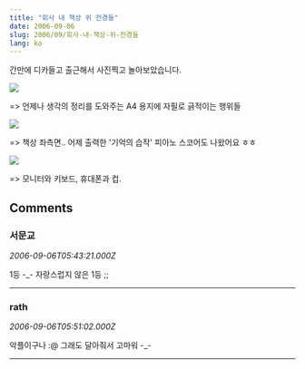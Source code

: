 ```yaml
---
title: "회사 내 책상 위 전경들"
date: 2006-09-06
slug: 2006/09/회사-내-책상-위-전경들
lang: ko
---
```


간만에 디카들고 출근해서 사진찍고 놀아보았습니다.

![](/img/0906_office01.jpg)

=> 언제나 생각의 정리를 도와주는 A4 용지에 자필로 긁적이는 행위들

![](/img/0906_office02.jpg)

=> 책상 좌측면.. 어제 출력한 '기억의 습작' 피아노 스코어도 나왔어요 ㅎㅎ

![](/img/0906_office03.jpg)

=> 모니터와 키보드, 휴대폰과 컵.

## Comments

### 서문교
*2006-09-06T05:43:21.000Z*

1등 -_-
자랑스럽지 않은 1등 ;;

---

### rath
*2006-09-06T05:51:02.000Z*

악플이구나 :@ 그래도 달아줘서 고마워 -_-

---

